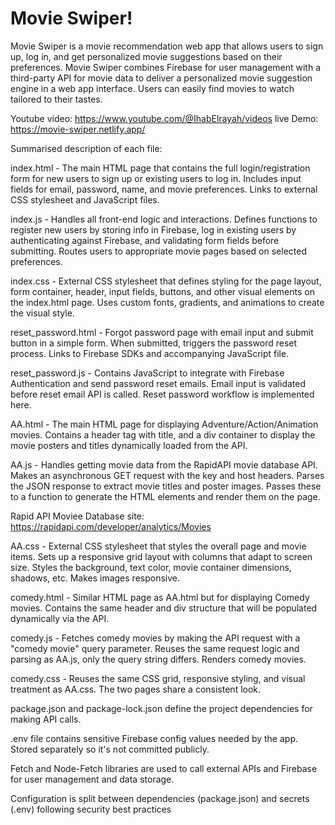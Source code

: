# Movie Swiper!

Movie Swiper is a movie recommendation web app that allows users to sign up, log in, and get personalized movie suggestions based on their preferences. Movie Swiper combines Firebase for user management with a third-party API for movie data to deliver a personalized movie suggestion engine in a web app interface. Users can easily find movies to watch tailored to their tastes.

Youtube video: https://www.youtube.com/@IhabElrayah/videos
live Demo: https://movie-swiper.netlify.app/


Summarised description of each file:

index.html - The main HTML page that contains the full login/registration form for new users to sign up or existing users to log in. Includes input fields for email, password, name, and movie preferences. Links to external CSS stylesheet and JavaScript files. 

index.js - Handles all front-end logic and interactions. Defines functions to register new users by storing info in Firebase, log in existing users by authenticating against Firebase, and validating form fields before submitting. Routes users to appropriate movie pages based on selected preferences. 

index.css - External CSS stylesheet that defines styling for the page layout, form container, header, input fields, buttons, and other visual elements on the index.html page. Uses custom fonts, gradients, and animations to create the visual style. 

reset_password.html - Forgot password page with email input and submit button in a simple form. When submitted, triggers the password reset process. Links to Firebase SDKs and accompanying JavaScript file. 

reset_password.js - Contains JavaScript to integrate with Firebase Authentication and send password reset emails. Email input is validated before reset email API is called. Reset password workflow is implemented here.

AA.html - The main HTML page for displaying Adventure/Action/Animation movies. Contains a header tag with title, and a div container to display the movie posters and titles dynamically loaded from the API. 

AA.js - Handles getting movie data from the RapidAPI movie database API. Makes an asynchronous GET request with the key and host headers. Parses the JSON response to extract movie titles and poster images. Passes these to a function to generate the HTML elements and render them on the page. 

Rapid API Moviee Database site: https://rapidapi.com/developer/analytics/Movies

AA.css - External CSS stylesheet that styles the overall page and movie items. Sets up a responsive grid layout with columns that adapt to screen size. Styles the background, text color, movie container dimensions, shadows, etc. Makes images responsive. 

comedy.html - Similar HTML page as AA.html but for displaying Comedy movies. Contains the same header and div structure that will be populated dynamically via the API. 

comedy.js - Fetches comedy movies by making the API request with a "comedy movie" query parameter. Reuses the same request logic and parsing as AA.js, only the query string differs. Renders comedy movies. 

comedy.css - Reuses the same CSS grid, responsive styling, and visual treatment as AA.css. The two pages share a consistent look.

package.json and package-lock.json define the project dependencies for making API calls. 

.env file contains sensitive Firebase config values needed by the app. Stored separately so it's not committed publicly. 

Fetch and Node-Fetch libraries are used to call external APIs and Firebase for user management and data storage. 

Configuration is split between dependencies (package.json) and secrets (.env) following security best practices
